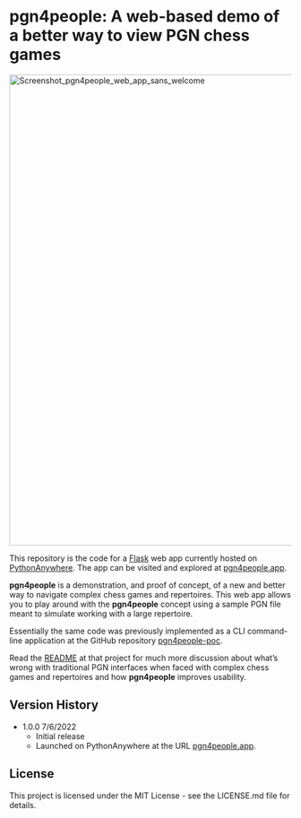 # pgn4people: A web-based demo of a better way to view PGN chess games

<img width="841" alt="Screenshot_pgn4people_web_app_sans_welcome" src="https://user-images.githubusercontent.com/8410716/177692439-129d6eda-3f15-4f84-8114-1094dab7732b.png">


This repository is the code for a [Flask](https://flask.palletsprojects.com) web app currently hosted on [PythonAnywhere](https://www.pythonanywhere.com/). The app  can be visited and explored at [pgn4people.app](http://127.0.0.1:4991/).

__pgn4people__ is a demonstration, and proof of concept, of a new and better way to navigate complex chess games and repertoires. This web app allows you to play around with the __pgn4people__ concept using a sample PGN file meant to simulate working with a large repertoire.

Essentially the same code was previously implemented as a CLI command-line application at the GitHub repository [pgn4people-poc](https://github.com/jimratliff/pgn4people-poc).

Read the [README](https://github.com/jimratliff/pgn4people-poc/blob/main/README.md) at that project for much more discussion about what’s wrong with traditional PGN interfaces when faced with complex chess games and repertoires and how __pgn4people__ improves usability.

## Version History
* 1.0.0 7/6/2022
    * Initial release
    * Launched on PythonAnywhere at the URL [pgn4people.app](https://www.pgn4people.app/).
<!--
* 0.2
    * Various bug fixes and optimizations
    * See [commit change]() or See [release history]()
* 0.1
    * Initial Release
-->
## License

This project is licensed under the MIT License - see the LICENSE.md file for details.